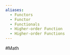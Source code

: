 ```yaml
---
aliases:
  - Functors
  - Functor
  - Functionals
  - Higher-order Function
  - Higher-order Functions
---
```

#Math 
